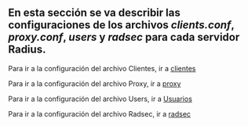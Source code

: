 ## En esta sección se va describir las configuraciones de los archivos *clients.conf*, *proxy.conf*, *users* y *radsec* para cada servidor Radius.

Para ir a la configuración del archivo Clientes, ir a [clientes](https://github.com/richardqa/curso-eduroam/blob/master/modulos/Freeradius3.x/radius-local-1/clients.md)

Para ir a la configuración del archivo Proxy, ir a [proxy](https://github.com/richardqa/curso-eduroam/blob/master/modulos/Freeradius3.x/radius-local-1/proxy.md)

Para ir a la configuración del archivo Users, ir a [Usuarios](https://github.com/richardqa/curso-eduroam/blob/master/modulos/Freeradius3.x/radius-local-1/users.md)

Para ir a la configuración del archivo Radsec, ir a [radsec](https://github.com/richardqa/curso-eduroam/blob/master/modulos/Freeradius3.x/radius-local-1/radsec.md)


